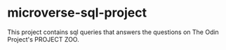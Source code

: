 # microverse-sql-project
This project contains sql queries that answers the questions on The Odin Project's PROJECT ZOO.
